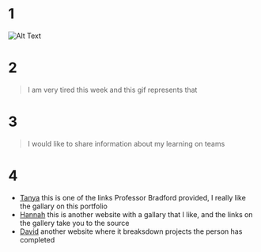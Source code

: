 # 1

![Alt Text](https://tenor.com/bCBAf.gif)


# 2
> I am very tired this week and this gif represents that

# 3
> I would like to share information about my learning on teams

# 4

- [Tanya](https://www.tanyashapiro.com/) this is one of the links Professor Bradford provided, I really like the gallary on this portfolio
- [Hannah](https://www.hannahyan.com/index.html) this is another website with a gallary that I like, and the links on the gallery take you to the source
- [David](https://davidventuri.com/portfolio/#scroll) another website where it breaksdown projects the person has completed
